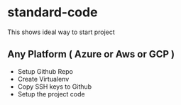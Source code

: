 # standard-code
This shows ideal way to start project

## Any Platform ( Azure or Aws or GCP )
- Setup Github Repo
- Create Virtualenv
- Copy SSH keys to Github
- Setup the project code
